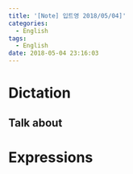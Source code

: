```yaml
---
title: '[Note] 입트영 2018/05/04]'
categories:
  - English
tags:
  - English
date: 2018-05-04 23:16:03
---
```


# Dictation
## Talk about

# Expressions